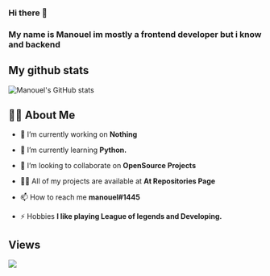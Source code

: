 ### Hi there 👋 
### My name is Manouel im mostly a frontend developer but i know and backend

## My github stats
![Manouel's GitHub stats](https://github-readme-stats.vercel.app/api?username=manouel-1&show_icons=true&theme=radical)

## 🙋‍♂️ About Me

- 🔭 I’m currently working on **Nothing**

- 🌱 I’m currently learning **Python.**

- 👯 I’m looking to collaborate on **OpenSource Projects**

- 👨‍💻 All of my projects are available at **At Repositories Page**

- 📫 How to reach me **manouel#1445**

- ⚡ Hobbies **I like playing League of legends and Developing.**

## Views
<a href="https://github.com/Meghna-DAS/github-profile-views-counter">
    <img src="https://komarev.com/ghpvc/?username=manouel-1">
</a>

